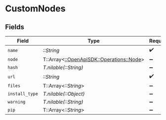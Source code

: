 # CustomNodes


## Fields

| Field                                                                       | Type                                                                        | Required                                                                    | Description                                                                 |
| --------------------------------------------------------------------------- | --------------------------------------------------------------------------- | --------------------------------------------------------------------------- | --------------------------------------------------------------------------- |
| `name`                                                                      | *::String*                                                                  | :heavy_check_mark:                                                          | N/A                                                                         |
| `node`                                                                      | T::Array<[::OpenApiSDK::Operations::Node](../../models/operations/node.md)> | :heavy_minus_sign:                                                          | N/A                                                                         |
| `hash`                                                                      | *T.nilable(::String)*                                                       | :heavy_minus_sign:                                                          | N/A                                                                         |
| `url`                                                                       | *::String*                                                                  | :heavy_check_mark:                                                          | N/A                                                                         |
| `files`                                                                     | T::Array<*::String*>                                                        | :heavy_minus_sign:                                                          | N/A                                                                         |
| `install_type`                                                              | *T.nilable(::Object)*                                                       | :heavy_minus_sign:                                                          | N/A                                                                         |
| `warning`                                                                   | *T.nilable(::String)*                                                       | :heavy_minus_sign:                                                          | N/A                                                                         |
| `pip`                                                                       | T::Array<*::String*>                                                        | :heavy_minus_sign:                                                          | N/A                                                                         |